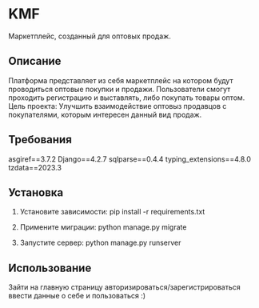 # KMF

Маркетплейс, созданный для оптовых продаж.

## Описание

Платформа представляет из себя маркетплейс на котором будут проводиться оптовые покупки и продажи. Пользователи смогут проходить регистрацию и выставлять, либо покупать товары оптом.
Цель проекта: Улучшить взаимодействие оптовыз продавцов с покупателями, которым интересен данный вид продаж.

## Требования

asgiref==3.7.2
Django==4.2.7
sqlparse==0.4.4
typing_extensions==4.8.0
tzdata==2023.3

## Установка

1) Установите зависимости:
   pip install -r requirements.txt
   
2) Примените миграции:
   python manage.py migrate

3) Запустите сервер:
   python manage.py runserver

## Использование

Зайти на главную страницу авторизироваться/зарегистрироваться ввести данные о себе и пользоваться :)
